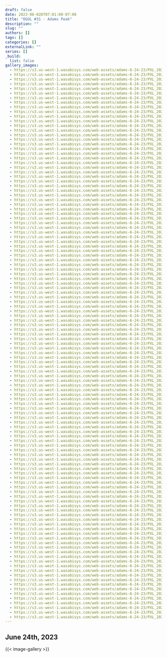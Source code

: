 ```yaml
---
draft: false
date: 2023-06-026T07:01:00-07:00
title: "OGUL #31 - Adams Peak"
description: ""
slug: ""
authors: []
tags: []
categories: []
externalLink: ""
series: []
_build:
  list: false
gallery_images:
  - https://s3.us-west-1.wasabisys.com/web-assets/adams-6-24-23/PXL_20230624_014111307.jpg
  - https://s3.us-west-1.wasabisys.com/web-assets/adams-6-24-23/PXL_20230624_014139036.jpg
  - https://s3.us-west-1.wasabisys.com/web-assets/adams-6-24-23/PXL_20230624_014904119.jpg
  - https://s3.us-west-1.wasabisys.com/web-assets/adams-6-24-23/PXL_20230624_015251316.jpg
  - https://s3.us-west-1.wasabisys.com/web-assets/adams-6-24-23/PXL_20230624_015607934.jpg
  - https://s3.us-west-1.wasabisys.com/web-assets/adams-6-24-23/PXL_20230624_014900534.jpg
  - https://s3.us-west-1.wasabisys.com/web-assets/adams-6-24-23/PXL_20230624_015600684.jpg
  - https://s3.us-west-1.wasabisys.com/web-assets/adams-6-24-23/PXL_20230624_015615759.jpg
  - https://s3.us-west-1.wasabisys.com/web-assets/adams-6-24-23/PXL_20230624_015617574.jpg
  - https://s3.us-west-1.wasabisys.com/web-assets/adams-6-24-23/PXL_20230624_020948903.jpg
  - https://s3.us-west-1.wasabisys.com/web-assets/adams-6-24-23/PXL_20230624_021059609.jpg
  - https://s3.us-west-1.wasabisys.com/web-assets/adams-6-24-23/PXL_20230624_015612249.jpg
  - https://s3.us-west-1.wasabisys.com/web-assets/adams-6-24-23/PXL_20230624_015627808.jpg
  - https://s3.us-west-1.wasabisys.com/web-assets/adams-6-24-23/PXL_20230624_021223263.jpg
  - https://s3.us-west-1.wasabisys.com/web-assets/adams-6-24-23/PXL_20230624_021234854.jpg
  - https://s3.us-west-1.wasabisys.com/web-assets/adams-6-24-23/PXL_20230624_021443416.jpg
  - https://s3.us-west-1.wasabisys.com/web-assets/adams-6-24-23/PXL_20230624_021517257.jpg
  - https://s3.us-west-1.wasabisys.com/web-assets/adams-6-24-23/PXL_20230624_021235818.jpg
  - https://s3.us-west-1.wasabisys.com/web-assets/adams-6-24-23/PXL_20230624_021436271.jpg
  - https://s3.us-west-1.wasabisys.com/web-assets/adams-6-24-23/PXL_20230624_021513459.jpg
  - https://s3.us-west-1.wasabisys.com/web-assets/adams-6-24-23/PXL_20230624_025419719.jpg
  - https://s3.us-west-1.wasabisys.com/web-assets/adams-6-24-23/PXL_20230624_025423917.jpg
  - https://s3.us-west-1.wasabisys.com/web-assets/adams-6-24-23/PXL_20230624_025426114.jpg
  - https://s3.us-west-1.wasabisys.com/web-assets/adams-6-24-23/PXL_20230624_025430165.jpg
  - https://s3.us-west-1.wasabisys.com/web-assets/adams-6-24-23/PXL_20230624_025454348.jpg
  - https://s3.us-west-1.wasabisys.com/web-assets/adams-6-24-23/PXL_20230624_030911198.jpg
  - https://s3.us-west-1.wasabisys.com/web-assets/adams-6-24-23/PXL_20230624_032629167.jpg
  - https://s3.us-west-1.wasabisys.com/web-assets/adams-6-24-23/PXL_20230624_025452301.jpg
  - https://s3.us-west-1.wasabisys.com/web-assets/adams-6-24-23/PXL_20230624_124715795.jpg
  - https://s3.us-west-1.wasabisys.com/web-assets/adams-6-24-23/PXL_20230624_124719879.jpg
  - https://s3.us-west-1.wasabisys.com/web-assets/adams-6-24-23/PXL_20230624_124717793.jpg
  - https://s3.us-west-1.wasabisys.com/web-assets/adams-6-24-23/PXL_20230624_124722294.jpg
  - https://s3.us-west-1.wasabisys.com/web-assets/adams-6-24-23/PXL_20230624_124724336.jpg
  - https://s3.us-west-1.wasabisys.com/web-assets/adams-6-24-23/PXL_20230624_130316033.jpg
  - https://s3.us-west-1.wasabisys.com/web-assets/adams-6-24-23/PXL_20230624_130427660.jpg
  - https://s3.us-west-1.wasabisys.com/web-assets/adams-6-24-23/PXL_20230624_130431854.jpg
  - https://s3.us-west-1.wasabisys.com/web-assets/adams-6-24-23/PXL_20230624_130439483.jpg
  - https://s3.us-west-1.wasabisys.com/web-assets/adams-6-24-23/PXL_20230624_130437398.jpg
  - https://s3.us-west-1.wasabisys.com/web-assets/adams-6-24-23/PXL_20230624_130440914.jpg
  - https://s3.us-west-1.wasabisys.com/web-assets/adams-6-24-23/PXL_20230624_141156719.jpg
  - https://s3.us-west-1.wasabisys.com/web-assets/adams-6-24-23/PXL_20230624_141158134.jpg
  - https://s3.us-west-1.wasabisys.com/web-assets/adams-6-24-23/PXL_20230624_141159990.jpg
  - https://s3.us-west-1.wasabisys.com/web-assets/adams-6-24-23/PXL_20230624_141203609.MP.jpg
  - https://s3.us-west-1.wasabisys.com/web-assets/adams-6-24-23/PXL_20230624_143717243.jpg
  - https://s3.us-west-1.wasabisys.com/web-assets/adams-6-24-23/PXL_20230624_161438580.jpg
  - https://s3.us-west-1.wasabisys.com/web-assets/adams-6-24-23/PXL_20230624_162032313.jpg
  - https://s3.us-west-1.wasabisys.com/web-assets/adams-6-24-23/PXL_20230624_162033895.jpg
  - https://s3.us-west-1.wasabisys.com/web-assets/adams-6-24-23/PXL_20230624_163106611.jpg
  - https://s3.us-west-1.wasabisys.com/web-assets/adams-6-24-23/PXL_20230624_162029875.jpg
  - https://s3.us-west-1.wasabisys.com/web-assets/adams-6-24-23/PXL_20230624_163113395.jpg
  - https://s3.us-west-1.wasabisys.com/web-assets/adams-6-24-23/PXL_20230624_163234957.jpg
  - https://s3.us-west-1.wasabisys.com/web-assets/adams-6-24-23/PXL_20230624_162433242.jpg
  - https://s3.us-west-1.wasabisys.com/web-assets/adams-6-24-23/PXL_20230624_163108384.MP.jpg
  - https://s3.us-west-1.wasabisys.com/web-assets/adams-6-24-23/PXL_20230624_163439751.jpg
  - https://s3.us-west-1.wasabisys.com/web-assets/adams-6-24-23/PXL_20230624_163441827.jpg
  - https://s3.us-west-1.wasabisys.com/web-assets/adams-6-24-23/PXL_20230624_163913106.jpg
  - https://s3.us-west-1.wasabisys.com/web-assets/adams-6-24-23/PXL_20230624_163915300.jpg
  - https://s3.us-west-1.wasabisys.com/web-assets/adams-6-24-23/PXL_20230624_163917854.MP.jpg
  - https://s3.us-west-1.wasabisys.com/web-assets/adams-6-24-23/PXL_20230624_163919335.jpg
  - https://s3.us-west-1.wasabisys.com/web-assets/adams-6-24-23/PXL_20230624_165105058.jpg
  - https://s3.us-west-1.wasabisys.com/web-assets/adams-6-24-23/PXL_20230624_164210508.jpg
  - https://s3.us-west-1.wasabisys.com/web-assets/adams-6-24-23/PXL_20230624_164226909.jpg
  - https://s3.us-west-1.wasabisys.com/web-assets/adams-6-24-23/PXL_20230624_165103375.jpg
  - https://s3.us-west-1.wasabisys.com/web-assets/adams-6-24-23/PXL_20230624_165236196.jpg
  - https://s3.us-west-1.wasabisys.com/web-assets/adams-6-24-23/PXL_20230624_165241370.jpg
  - https://s3.us-west-1.wasabisys.com/web-assets/adams-6-24-23/PXL_20230624_171446004.jpg
  - https://s3.us-west-1.wasabisys.com/web-assets/adams-6-24-23/PXL_20230624_171904437.PANO.jpg
  - https://s3.us-west-1.wasabisys.com/web-assets/adams-6-24-23/PXL_20230624_172021264.jpg
  - https://s3.us-west-1.wasabisys.com/web-assets/adams-6-24-23/PXL_20230624_172023483.jpg
  - https://s3.us-west-1.wasabisys.com/web-assets/adams-6-24-23/PXL_20230624_172026548.jpg
  - https://s3.us-west-1.wasabisys.com/web-assets/adams-6-24-23/PXL_20230624_172018218.MP.jpg
  - https://s3.us-west-1.wasabisys.com/web-assets/adams-6-24-23/PXL_20230624_172030610.jpg
  - https://s3.us-west-1.wasabisys.com/web-assets/adams-6-24-23/PXL_20230624_172032636.jpg
  - https://s3.us-west-1.wasabisys.com/web-assets/adams-6-24-23/PXL_20230624_172244819.jpg
  - https://s3.us-west-1.wasabisys.com/web-assets/adams-6-24-23/PXL_20230624_172410366.jpg
  - https://s3.us-west-1.wasabisys.com/web-assets/adams-6-24-23/PXL_20230624_172028666.MP.jpg
  - https://s3.us-west-1.wasabisys.com/web-assets/adams-6-24-23/PXL_20230624_172033879.jpg
  - https://s3.us-west-1.wasabisys.com/web-assets/adams-6-24-23/PXL_20230624_173906504.jpg
  - https://s3.us-west-1.wasabisys.com/web-assets/adams-6-24-23/PXL_20230624_172057703.jpg
  - https://s3.us-west-1.wasabisys.com/web-assets/adams-6-24-23/PXL_20230624_173910311.jpg
  - https://s3.us-west-1.wasabisys.com/web-assets/adams-6-24-23/PXL_20230624_173915921.jpg
  - https://s3.us-west-1.wasabisys.com/web-assets/adams-6-24-23/PXL_20230624_173920186.jpg
  - https://s3.us-west-1.wasabisys.com/web-assets/adams-6-24-23/PXL_20230624_173902673.MP.jpg
  - https://s3.us-west-1.wasabisys.com/web-assets/adams-6-24-23/PXL_20230624_173918728.jpg
  - https://s3.us-west-1.wasabisys.com/web-assets/adams-6-24-23/PXL_20230624_173917376.MP.jpg
  - https://s3.us-west-1.wasabisys.com/web-assets/adams-6-24-23/PXL_20230624_173924148.MP.jpg
  - https://s3.us-west-1.wasabisys.com/web-assets/adams-6-24-23/PXL_20230624_173925610.jpg
  - https://s3.us-west-1.wasabisys.com/web-assets/adams-6-24-23/PXL_20230624_173929243.jpg
  - https://s3.us-west-1.wasabisys.com/web-assets/adams-6-24-23/PXL_20230624_174500151.jpg
  - https://s3.us-west-1.wasabisys.com/web-assets/adams-6-24-23/PXL_20230624_174502497.jpg
  - https://s3.us-west-1.wasabisys.com/web-assets/adams-6-24-23/PXL_20230624_175634264.jpg
  - https://s3.us-west-1.wasabisys.com/web-assets/adams-6-24-23/PXL_20230624_180151696.PORTRAIT.ORIGINAL.jpg
  - https://s3.us-west-1.wasabisys.com/web-assets/adams-6-24-23/PXL_20230624_180200189.PORTRAIT.ORIGINAL.jpg
  - https://s3.us-west-1.wasabisys.com/web-assets/adams-6-24-23/PXL_20230624_174827164.PORTRAIT.jpg
  - https://s3.us-west-1.wasabisys.com/web-assets/adams-6-24-23/PXL_20230624_175827873.jpg
  - https://s3.us-west-1.wasabisys.com/web-assets/adams-6-24-23/PXL_20230624_180202223.PORTRAIT.ORIGINAL.jpg
  - https://s3.us-west-1.wasabisys.com/web-assets/adams-6-24-23/PXL_20230624_175632033.MP.jpg
  - https://s3.us-west-1.wasabisys.com/web-assets/adams-6-24-23/PXL_20230624_181157744.jpg
  - https://s3.us-west-1.wasabisys.com/web-assets/adams-6-24-23/PXL_20230624_175931684.PORTRAIT.jpg
  - https://s3.us-west-1.wasabisys.com/web-assets/adams-6-24-23/PXL_20230624_175933771.PORTRAIT.jpg
  - https://s3.us-west-1.wasabisys.com/web-assets/adams-6-24-23/PXL_20230624_181201434.PORTRAIT.jpg
  - https://s3.us-west-1.wasabisys.com/web-assets/adams-6-24-23/PXL_20230624_182607747.jpg
  - https://s3.us-west-1.wasabisys.com/web-assets/adams-6-24-23/PXL_20230624_182604521.jpg
  - https://s3.us-west-1.wasabisys.com/web-assets/adams-6-24-23/PXL_20230624_183020156.PORTRAIT.ORIGINAL.jpg
  - https://s3.us-west-1.wasabisys.com/web-assets/adams-6-24-23/PXL_20230624_191518034.jpg
  - https://s3.us-west-1.wasabisys.com/web-assets/adams-6-24-23/PXL_20230624_191514251.jpg
  - https://s3.us-west-1.wasabisys.com/web-assets/adams-6-24-23/PXL_20230624_184010215.PORTRAIT.jpg
  - https://s3.us-west-1.wasabisys.com/web-assets/adams-6-24-23/PXL_20230624_191521818.jpg
  - https://s3.us-west-1.wasabisys.com/web-assets/adams-6-24-23/PXL_20230624_191525134.jpg
  - https://s3.us-west-1.wasabisys.com/web-assets/adams-6-24-23/PXL_20230624_191542725.jpg
  - https://s3.us-west-1.wasabisys.com/web-assets/adams-6-24-23/PXL_20230624_191605888.PORTRAIT.jpg
  - https://s3.us-west-1.wasabisys.com/web-assets/adams-6-24-23/PXL_20230624_192614294.jpg
  - https://s3.us-west-1.wasabisys.com/web-assets/adams-6-24-23/PXL_20230624_191546673.jpg
  - https://s3.us-west-1.wasabisys.com/web-assets/adams-6-24-23/PXL_20230624_191557060.PORTRAIT.jpg
  - https://s3.us-west-1.wasabisys.com/web-assets/adams-6-24-23/PXL_20230624_191559060.PORTRAIT.jpg
  - https://s3.us-west-1.wasabisys.com/web-assets/adams-6-24-23/PXL_20230624_192612202.jpg
  - https://s3.us-west-1.wasabisys.com/web-assets/adams-6-24-23/PXL_20230624_191545656.MP.jpg
  - https://s3.us-west-1.wasabisys.com/web-assets/adams-6-24-23/PXL_20230624_192607760.MP.jpg
  - https://s3.us-west-1.wasabisys.com/web-assets/adams-6-24-23/PXL_20230624_211332327.jpg
---
```


## June 24th, 2023

{{< image-gallery >}}